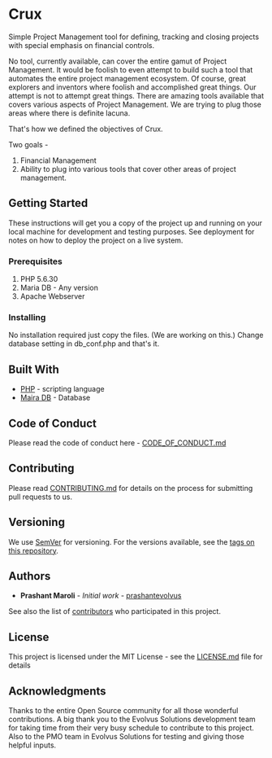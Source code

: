 # Crux

Simple Project Management tool for defining, tracking and closing projects with special emphasis on financial controls.

No tool, currently available, can cover the entire gamut of Project Management. It would be foolish to even attempt to build such a tool that automates the entire project management ecosystem. Of course, great explorers and inventors where foolish and accomplished great things. Our attempt is not to attempt great things.
There are amazing tools available that covers various aspects of Project Management. We are trying to plug those areas where there is definite lacuna.

That's how we defined the objectives of Crux.


Two goals -
1) Financial Management
2) Ability to plug into various tools that cover other areas of project management.

## Getting Started

These instructions will get you a copy of the project up and running on your local machine for development and testing purposes. See deployment for notes on how to deploy the project on a live system.

### Prerequisites
1) PHP 5.6.30
2) Maria DB - Any version
3) Apache Webserver

### Installing
No installation required just copy the files. (We are working on this.)
Change database setting in db_conf.php and that's it.


## Built With

* [PHP](http://php.net) - scripting language
* [Maira DB](https://mariadb.org) - Database

## Code of Conduct
Please read the code of conduct here - [CODE_OF_CONDUCT.md](CODE_OF_CONDUCT.md)

## Contributing

Please read [CONTRIBUTING.md](CONTRIBUTING.md) for details on the process for submitting pull requests to us.

## Versioning

We use [SemVer](http://semver.org/) for versioning. For the versions available, see the [tags on this repository](https://github.com/prashantevolvus/crux/tags).

## Authors

* **Prashant Maroli** - *Initial work* - [prashantevolvus](https://github.com/prashantevolvus)

See also the list of [contributors](https://github.com/prashantevolvus/crux/contributors) who participated in this project.

## License

This project is licensed under the MIT License - see the [LICENSE.md](LICENSE.md) file for details

## Acknowledgments

Thanks to the entire Open Source community for all those wonderful contributions. A big thank you to the Evolvus Solutions development team for taking time from their very busy schedule to contribute to this project. Also to the PMO team in Evolvus Solutions for testing and giving those helpful inputs.
